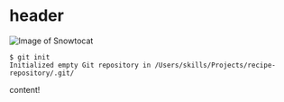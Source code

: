 # header
![Image of Snowtocat](https://octodex.github.com/images/snowtocat_final.jpg)
```
$ git init
Initialized empty Git repository in /Users/skills/Projects/recipe-repository/.git/
```
content!
